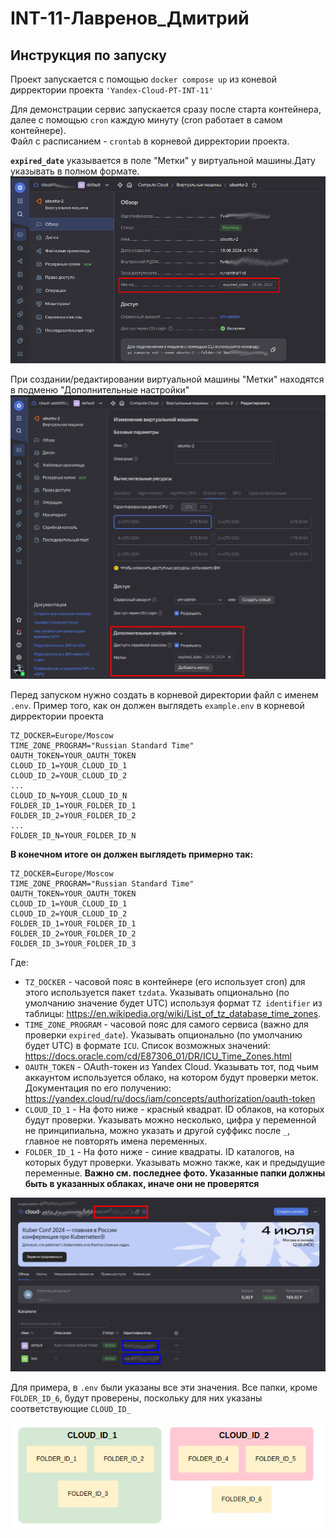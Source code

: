 # INT-11-Лавренов_Дмитрий

## Инструкция по запуску 

Проект запускается с помощью `docker compose up` из коневой дирректории проекта `'Yandex-Cloud-PT-INT-11'`

Для демонстрации сервис запускается сразу после старта контейнера, далее с помощью `cron`
каждую минуту (cron работает в самом контейнере).  
Файл с расписанием - `crontab` в корневой дирректории проекта.

**`expired_date`** указывается в поле "Метки" у виртуальной машины.Дату указывать в полном формате.  
![vm_config](doc_pictures/vm_config.png)
  
При создании/редактировании виртуальной машины "Метки" находятся в подменю "Дополнительные настройки"  
![vm_setup](doc_pictures/vm_setup.png)

Перед запуском нужно создать в корневой директории файл c именем `.env`. Пример того, как он должен выглядеть 
`example.env` в корневой дирректории проекта

```dotenv
TZ_DOCKER=Europe/Moscow
TIME_ZONE_PROGRAM="Russian Standard Time"
OAUTH_TOKEN=YOUR_OAUTH_TOKEN
CLOUD_ID_1=YOUR_CLOUD_ID_1
CLOUD_ID_2=YOUR_CLOUD_ID_2
...
CLOUD_ID_N=YOUR_CLOUD_ID_N
FOLDER_ID_1=YOUR_FOLDER_ID_1
FOLDER_ID_2=YOUR_FOLDER_ID_2
...
FOLDER_ID_N=YOUR_FOLDER_ID_N
```

**В конечном итоге он должен выглядеть примерно так:**
```dotenv
TZ_DOCKER=Europe/Moscow
TIME_ZONE_PROGRAM="Russian Standard Time"
OAUTH_TOKEN=YOUR_OAUTH_TOKEN
CLOUD_ID_1=YOUR_CLOUD_ID_1
CLOUD_ID_2=YOUR_CLOUD_ID_2
FOLDER_ID_1=YOUR_FOLDER_ID_1
FOLDER_ID_2=YOUR_FOLDER_ID_2
FOLDER_ID_3=YOUR_FOLDER_ID_3
```

Где:
- `TZ_DOCKER` - часовой пояс в контейнере (его использует cron) для этого используется пакет `tzdata`.
Указывать опционально (по умолчанию значение будет UTC) используя формат `TZ identifier` из таблицы:
https://en.wikipedia.org/wiki/List_of_tz_database_time_zones.
- `TIME_ZONE_PROGRAM` - часовой пояс для самого сервиса (важно для проверки `expired_date`).
  Указывать опционально (по умолчанию будет UTC) в формате `ICU`. Список возможных значений:
  https://docs.oracle.com/cd/E87306_01/DR/ICU_Time_Zones.html
- `OAUTH_TOKEN` - OAuth-токен из Yandex Cloud. Указывать тот, под чьим аккаунтом
используется облако, на котором будут проверки меток. Документация по его получению: 
https://yandex.cloud/ru/docs/iam/concepts/authorization/oauth-token
- `CLOUD_ID_1` - На фото ниже - красный квадрат. ID облаков, на которых будут проверки. Указывать можно
несколько, цифра у переменной не принципиальна, можно указать и другой суффикс после `_`, главное не повторять имена переменных.
- `FOLDER_ID_1` - На фото ниже - синие квадраты. ID каталогов, на которых будут проверки. Указывать
можно также, как и предыдущие переменные. 
**Важно см. последнее фото. Указанные папки должны быть в указанных облаках, иначе они не проверятся**

![clouds_and_folders_id](doc_pictures/clouds_and_folders_id.png)

Для примера, в `.env` были указаны все эти значения. Все папки, кроме `FOLDER_ID_6`,
будут проверены, поскольку для них указаны соответствующие `CLOUD_ID_`

![folders](doc_pictures/folders.png)